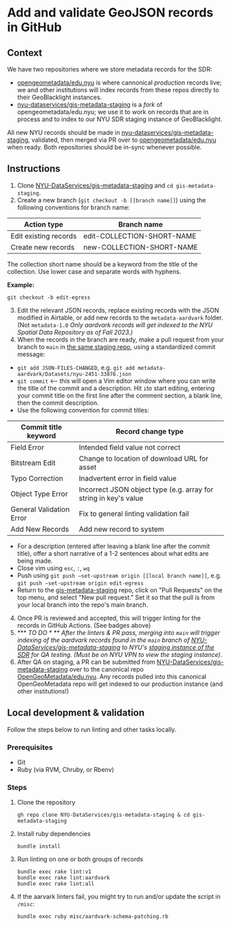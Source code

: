 # Add and validate GeoJSON records in GitHub

## Context
We have two repositories where we store metadata records for the SDR:
- [opengeometadata/edu.nyu](https://github.com/opengeometadata/edu.nyu) is where cannonical *production* records live; we and other institutions will index records from these repos directly to their GeoBlacklight instances.
- [nyu-dataservices/gis-metadata-staging](https://github.com/gis-metadata-staging) is a *fork* of opengeometadata/edu.nyu; we use it to work on records that are in process and to index to our NYU SDR staging instance of GeoBlacklight.

All new NYU records should be made in [nyu-dataservices/gis-metadata-staging](https://github.com/gis-metadata-staging), validated, then merged via PR over to [opengeometadata/edu.nyu](https://github.com/opengeometadata/edu.nyu) when ready. Both repositories should be in-sync whenever possible.

## Instructions

1. Clone [NYU-DataServices/gis-metadata-staging](https://github.com/NYU-DataServices/gis-metadata-staging) and `cd gis-metadata-staging`.
2. Create a new branch (`git checkout -b [[branch name]]`) using the following conventions for branch name:

| Action type | Branch name |
| --- | --- |
| Edit existing records | edit-COLLECTION-SHORT-NAME |
| Create new records | new-COLLECTION-SHORT-NAME |

The collection short name should be a keyword from the title of the collection. Use lower case and separate words with hyphens.

**Example:**

`git checkout -b edit-egress`

3. Edit the relevant JSON records, replace existing records with the JSON modified in Airtable, or add new records to the `metadata-aardvark` folder. (Not `metadata-1.0` *Only aardvark records will get indexed to the NYU Spatial Data Repository as of Fall 2023.)*
4. When the records in the branch are ready, make a pull request from your branch to `main` in [the same staging repo]((https://github.com/NYU-DataServices/gis-metadata-staging)), using a standardized commit message:

 - `git add JSON-FILES-CHANGED`, e.g. `git add metadata-aardvark/Datasets/nyu-2451-33876.json`
 - `git commit` <-- this will open a Vim editor window where you can write the title of the commit and a description. Hit `i`to start editing, entering your commit title on the first line after the comment section, a blank line, then the commit description.
 - Use the following convention for commit titles:

| Commit title keyword | Record change type                           |
| --- |----------------------------------------------|
| Field Error | Intended field value not correct             |
| Bitstream Edit | Change to location of download URL for asset |
| Typo Correction | Inadvertent error in field value |
| Object Type Error | Incorrect JSON object type (e.g. array for string in key's value |
| General Validation Error | Fix to general linting validation fail |
| Add New Records | Add new record to system |

 - For a description (entered after leaving a blank line after the commit title), offer a short narrative of a 1-2 sentences about what edits are being made.
 - Close vim using `esc`, `:`, `wq`
 - Push using `git push —set-upstream origin [[local branch name]]`, e.g. `git push —set-upstream origin edit-egress`
 - Return to the  [gis-metadata-staging]((https://github.com/NYU-DataServices/gis-metadata-staging)) repo, click on "Pull Requests" on the top menu, and select "New pull request." Set it so that the pull is from your local branch into the repo's main branch.

4. Once PR is reviewed and accepted, this will trigger linting for the records in GitHub Actions. (See badges above)
3. *** *TO DO * ** After the linters & PR pass, merging into `main` will trigger indexing of the aardvark records found in the `main` branch of [NYU-DataServices/gis-metadata-staging](https://github.com/NYU-DataServices/gis-metadata-staging) to NYU's [staging instance of the SDR](https://geo-stage.library.nyu.edu/) for QA testing.* *(Must be on NYU VPN to view the staging instance)*.
4. After QA on staging, a PR can be submitted from [NYU-DataServices/gis-metadata-staging](https://github.com/NYU-DataServices/gis-metadata-staging) over to the canonical repo [OpenGeoMetadata/edu.nyu](https://github.com/OpenGeoMetadata/edu.nyu). Any records pulled into this canonical OpenGeoMetadata repo will get indexed to our production instance (and other institutions!)

## Local development & validation

Follow the steps below to run linting and other tasks locally.

### Prerequisites 
- Git
- Ruby (via RVM, Chruby, or Rbenv)
  
### Steps
1. Clone the repository
    ```
    gh repo clone NYU-DataServices/gis-metadata-staging & cd gis-metadata-staging
    ```
2. Install ruby dependencies
    ```
    bundle install
    ```
3. Run linting on one or both groups of records
   ```
   bundle exec rake lint:v1
   bundle exec rake lint:aardvark
   bundle exec rake lint:all
   ```
4. If the aarvark linters fail, you might try to run and/or update the script in `/misc`:
   ```
   bundle exec ruby misc/aardvark-schema-patching.rb
   ```
